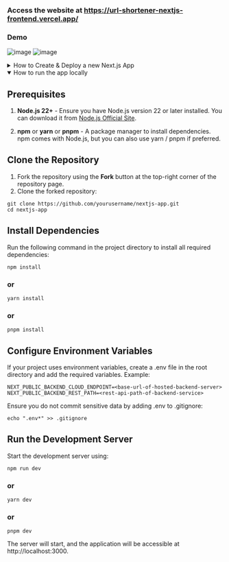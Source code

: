 ### Access the website at https://url-shortener-nextjs-frontend.vercel.app/

### Demo
![image](https://github.com/user-attachments/assets/1c0ae2b8-3723-433f-9a16-d05abd926cd8)
![image](https://github.com/user-attachments/assets/da51de8f-c592-4316-95c3-f9efc49eb95b)

<details>

<summary>
How to Create & Deploy a new Next.js App
</summary>

This is a [Next.js](https://nextjs.org) project bootstrapped with [`create-next-app`](https://nextjs.org/docs/app/api-reference/cli/create-next-app).

## Getting Started

First, run the development server:

```bash
npm run dev
# or
yarn dev
# or
pnpm dev
```

Open [http://localhost:3000](http://localhost:3000) with your browser to see the result.

You can start editing the page by modifying `app/page.tsx`. The page auto-updates as you edit the file.

This project uses [`next/font`](https://nextjs.org/docs/app/building-your-application/optimizing/fonts) to automatically optimize and load [Geist](https://vercel.com/font), a new font family for Vercel.

## Learn More

To learn more about Next.js, take a look at the following resources:

- [Next.js Documentation](https://nextjs.org/docs) - learn about Next.js features and API.
- [Learn Next.js](https://nextjs.org/learn) - an interactive Next.js tutorial.

You can check out [the Next.js GitHub repository](https://github.com/vercel/next.js) - your feedback and contributions are welcome!

## Deploy on Vercel

The easiest way to deploy your Next.js app is to use the [Vercel Platform](https://vercel.com/new?utm_medium=default-template&filter=next.js&utm_source=create-next-app&utm_campaign=create-next-app-readme) from the creators of Next.js.

Check out our [Next.js deployment documentation](https://nextjs.org/docs/app/building-your-application/deploying) for more details.

</details>

<details open>

<summary>
How to run the app locally
</summary>

## Prerequisites

1. **Node.js 22+** - Ensure you have Node.js version 22 or later installed. You can download it from [Node.js Official Site](https://nodejs.org/).

2. **npm** or **yarn** or **pnpm** - A package manager to install dependencies. npm comes with Node.js, but you can also use yarn / pnpm if preferred.

## Clone the Repository

1. Fork the repository using the **Fork** button at the top-right corner of the repository page.
2. Clone the forked repository:

```
git clone https://github.com/yourusername/nextjs-app.git
cd nextjs-app
```

## Install Dependencies
Run the following command in the project directory to install all required dependencies:

```node
npm install
```
### or
```node
yarn install
```
### or
```node
pnpm install
```

## Configure Environment Variables
If your project uses environment variables, create a .env file in the root directory and add the required variables. Example:

```
NEXT_PUBLIC_BACKEND_CLOUD_ENDPOINT=<base-url-of-hosted-backend-server>
NEXT_PUBLIC_BACKEND_REST_PATH=<rest-api-path-of-backend-service>
```

Ensure you do not commit sensitive data by adding .env to .gitignore:

```
echo ".env*" >> .gitignore
```

## Run the Development Server
Start the development server using:

```node
npm run dev
```
### or
```node
yarn dev
```
### or
```node
pnpm dev
```
The server will start, and the application will be accessible at http://localhost:3000.

</details>
